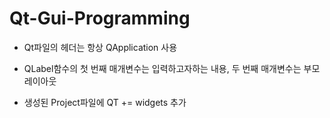 # Qt-Gui-Programming

- Qt파일의 헤더는 항상 QApplication 사용

- QLabel함수의 첫 번째 매개변수는 입력하고자하는 내용, 두 번째 매개변수는 부모 레이아웃

- 생성된 Project파일에 QT += widgets 추가
